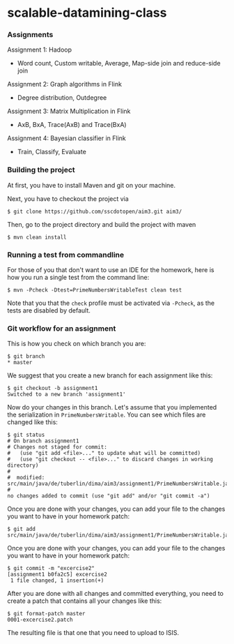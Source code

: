 scalable-datamining-class
=========================
### Assignments
Assignment 1: Hadoop    
- Word count, Custom writable, Average, Map-side join and reduce-side join

Assignment 2: Graph algorithms in Flink    
- Degree distribution, Outdegree

Assignment 3: Matrix Multiplication in Flink    
- AxB, BxA, Trace(AxB) and Trace(BxA)

Assignment 4: Bayesian classifier in Flink    
- Train, Classify, Evaluate

### Building the project

At first, you have to install Maven and git on your machine.

Next, you have to checkout the project via 

`$ git clone https://github.com/sscdotopen/aim3.git aim3/`


Then, go to the project directory and build the project with maven


`$ mvn clean install`


### Running a test from commandline

For those of you that don't want to use an IDE for the homework, here is how you run a single test from the command line:

`$ mvn -Pcheck -Dtest=PrimeNumbersWritableTest clean test`

Note that you that the `check` profile must be activated via `-Pcheck`, as the tests are disabled by default.


### Git workflow for an assignment

This is how you check on which branch you are:

    $ git branch
    * master

We suggest that you create a new branch for each assignment like this:

    $ git checkout -b assignment1
    Switched to a new branch 'assignment1'


Now do your changes in this branch. Let's assume that you implemented the serialization in `PrimeNumbersWritable`. You can see which files are changed like this:


    $ git status
    # On branch assignment1
    # Changes not staged for commit:
    #   (use "git add <file>..." to update what will be committed)
    #   (use "git checkout -- <file>..." to discard changes in working directory)
    #
    #  modified:   src/main/java/de/tuberlin/dima/aim3/assignment1/PrimeNumbersWritable.java
    #
    no changes added to commit (use "git add" and/or "git commit -a")

Once you are done with your changes, you can add your file to the changes you want to have in your homework patch:

    $ git add src/main/java/de/tuberlin/dima/aim3/assignment1/PrimeNumbersWritable.java

Once you are done with your changes, you can add your file to the changes you want to have in your homework patch:

    $ git commit -m "excercise2"
    [assignment1 b0fa2c5] excercise2
     1 file changed, 1 insertion(+)

After you are done with all changes and committed everything, you need to create a patch that contains all your changes like this:

    $ git format-patch master 
    0001-excercise2.patch

The resulting file is that one that you need to upload to ISIS.

